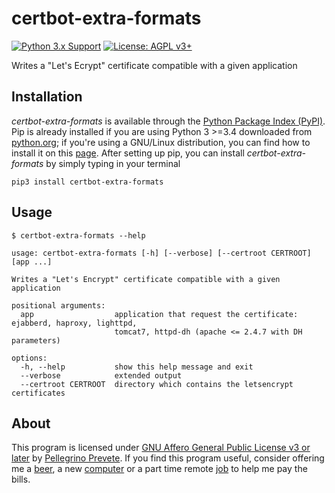 # certbot-extra-formats

[![Python 3.x Support](https://img.shields.io/pypi/pyversions/Django.svg)](https://python.org)
[![License: AGPL v3+](https://img.shields.io/badge/license-AGPL%20v3%2B-blue.svg)](http://www.gnu.org/licenses/agpl-3.0)

Writes a \"Let's Ecrypt\" certificate
compatible with a given application

## Installation

*certbot-extra-formats* is available through the
[Python Package Index (PyPI)](https://pypi.org/).
Pip is already installed if you are using Python
3 >=3.4 downloaded from [python.org](https://python.org);
if you're using a GNU/Linux distribution,
you can find how to install it on
this [page](https://packaging.python.org/guides/installing-using-linux-tools/#installing-pip-setuptools-wheel-with-linux-package-managers).
After setting up pip, you can install *certbot-extra-formats* by simply typing in your terminal

    pip3 install certbot-extra-formats

## Usage

    $ certbot-extra-formats --help

    usage: certbot-extra-formats [-h] [--verbose] [--certroot CERTROOT] [app ...]
    
    Writes a "Let's Encrypt" certificate compatible with a given application
    
    positional arguments:
      app                  application that request the certificate: ejabberd, haproxy, lighttpd,
                           tomcat7, httpd-dh (apache <= 2.4.7 with DH parameters)
    
    options:
      -h, --help           show this help message and exit
      --verbose            extended output
      --certroot CERTROOT  directory which contains the letsencrypt certificates

## About

This program is licensed under
[GNU Affero General Public License v3 or later](https://www.gnu.org/licenses/agpl-3.0.en.html)
by [Pellegrino Prevete](http://prevete.ml).
If you find this program useful, consider offering me a
[beer](https://patreon.com/tallero), a new
[computer](https://patreon.com/tallero)
or a part time remote
[job](mailto:pellegrinoprevete@gmail.com)
to help me pay the bills.
